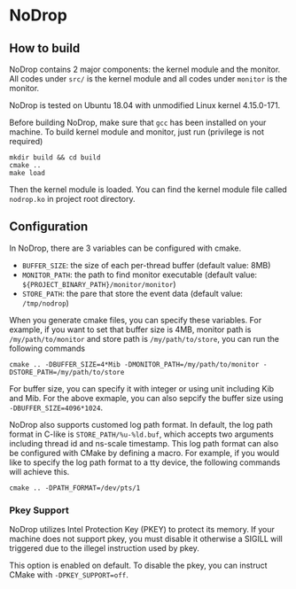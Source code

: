 # NoDrop

## How to build

NoDrop contains 2 major components: the kernel module and the monitor. All codes under `src/` is the kernel module and all codes under `monitor` is the monitor.

NoDrop is tested on Ubuntu 18.04 with unmodified Linux kernel 4.15.0-171. 

Before building NoDrop, make sure that `gcc` has been installed on your machine. To build kernel module and monitor, just run (privilege is not required)

```shell
mkdir build && cd build
cmake ..
make load
```

Then the kernel module is loaded. You can find the kernel module file called `nodrop.ko` in project root directory.

## Configuration

In NoDrop, there are 3 variables can be configured with cmake.

- `BUFFER_SIZE`: the size of each per-thread buffer (default value: 8MB)
- `MONITOR_PATH`: the path to find monitor executable (default value: `${PROJECT_BINARY_PATH}/monitor/monitor`)
- `STORE_PATH`: the pare that store the event data (default value: `/tmp/nodrop`)

When you generate cmake files, you can specify these variables. For example, if you want to set that buffer size is 4MB, monitor path is `/my/path/to/monitor` and store path is `/my/path/to/store`, you can run the following commands

```
cmake .. -DBUFFER_SIZE=4*Mib -DMONITOR_PATH=/my/path/to/monitor -DSTORE_PATH=/my/path/to/store
```

For buffer size, you can specify it with integer or using unit including Kib and Mib. For the above exmaple, you can also sepcify the buffer size using `-DBUFFER_SIZE=4096*1024`.

NoDrop also supports customed log path format. In default, the log path format in C-like is `STORE_PATH/%u-%ld.buf`, which accepts two arguments including thread id and ns-scale timestamp. This log path format can also be configured with CMake by defining a macro. For example, if you would like to specify the log path format to a tty device, the following commands will achieve this.

```
cmake .. -DPATH_FORMAT=/dev/pts/1
```

### Pkey Support

NoDrop utilizes Intel Protection Key (PKEY) to protect its memory. If your machine does not support pkey, you must disable it otherwise a SIGILL will triggered due to the illegel instruction used by pkey.

This option is enabled on default. To disable the pkey, you can instruct CMake with `-DPKEY_SUPPORT=off`.